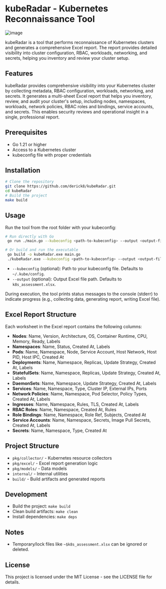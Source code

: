 # kubeRadar - Kubernetes Reconnaissance Tool
![image](https://github.com/user-attachments/assets/a4b12b90-713c-45f7-91c4-2625a05ad8b9)


kubeRadar is a tool that performs reconnaissance of Kubernetes clusters and generates a comprehensive Excel report. The report provides detailed visibility into cluster configuration, RBAC, workloads, networking, and secrets, helping you inventory and review your cluster setup.

## Features

kubeRadar provides comprehensive visibility into your Kubernetes cluster by collecting metadata, RBAC configuration, workloads, networking, and secrets. It generates a multi-sheet Excel report that helps you inventory, review, and audit your cluster's setup, including nodes, namespaces, workloads, network policies, RBAC roles and bindings, service accounts, and secrets. This enables security reviews and operational insight in a single, professional report.

## Prerequisites

- Go 1.21 or higher
- Access to a Kubernetes cluster
- kubeconfig file with proper credentials

## Installation

```bash
# Clone the repository
git clone https://github.com/derick8/kubeRadar.git
cd kubeRadar
# Build the project
make build
```

## Usage

Run the tool from the root folder with your kubeconfig:

```bash
# Run directly with Go
 go run ./main.go --kubeconfig <path-to-kubeconfig> --output <output-file.xlsx>

# Or build and run the executable
 go build -o kubeRadar.exe main.go
 ./kubeRadar.exe --kubeconfig <path-to-kubeconfig> --output <output-file.xlsx>
```

- `--kubeconfig` (optional): Path to your kubeconfig file. Defaults to `~/.kube/config`.
- `--output` (optional): Output Excel file path. Defaults to `k8s_assessment.xlsx`.

During execution, the tool prints status messages to the console (stderr) to indicate progress (e.g., collecting data, generating report, writing Excel file).


## Excel Report Structure

Each worksheet in the Excel report contains the following columns:

- **Nodes**: Name, Version, Architecture, OS, Container Runtime, CPU, Memory, Ready, Labels
- **Namespaces**: Name, Status, Created At, Labels
- **Pods**: Name, Namespace, Node, Service Account, Host Network, Host PID, Host IPC, Created At
- **Deployments**: Name, Namespace, Replicas, Update Strategy, Created At, Labels
- **StatefulSets**: Name, Namespace, Replicas, Update Strategy, Created At, Labels
- **DaemonSets**: Name, Namespace, Update Strategy, Created At, Labels
- **Services**: Name, Namespace, Type, Cluster IP, External IPs, Ports
- **Network Policies**: Name, Namespace, Pod Selector, Policy Types, Created At, Labels
- **Ingresses**: Name, Namespace, Rules, TLS, Created At, Labels
- **RBAC Roles**: Name, Namespace, Created At, Rules
- **Role Bindings**: Name, Namespace, Role Ref, Subjects, Created At
- **Service Accounts**: Name, Namespace, Secrets, Image Pull Secrets, Created At, Labels
- **Secrets**: Name, Namespace, Type, Created At

## Project Structure

- `pkg/collector/` - Kubernetes resource collectors
- `pkg/excel/` - Excel report generation logic
- `pkg/models/` - Data models
- `internal/` - Internal utilities
- `build/` - Build artifacts and generated reports

## Development

- Build the project: `make build`
- Clean build artifacts: `make clean`
- Install dependencies: `make deps`

## Notes

- Temporary/lock files like `~$k8s_assessment.xlsx` can be ignored or deleted.

## License

This project is licensed under the MIT License - see the LICENSE file for details.
